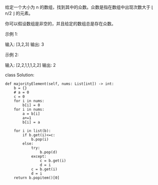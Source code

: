 给定一个大小为 n 的数组，找到其中的众数。众数是指在数组中出现次数大于 ⌊ n/2 ⌋ 的元素。

你可以假设数组是非空的，并且给定的数组总是存在众数。

示例 1:

输入: [3,2,3]
输出: 3

示例 2:

输入: [2,2,1,1,1,2,2]
输出: 2

class Solution:

    def majorityElement(self, nums: List[int]) -> int:
        b = {}
        # a = 0
        c = 0
        for i in nums:
            b[i] = 0
        for i in nums:
            a = b[i]
            a+=1
            b[i] = a
            
        for i in list(b):
            if b.get(i)<=c:
                b.pop(i)
            else:
                try:
                    b.pop(d)
                except:
                    c = b.get(i)
                    d = i
                c = b.get(i)
                d = i
        return b.popitem()[0]
